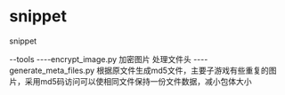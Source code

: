 # snippet
snippet

--tools
----encrypt_image.py 加密图片 处理文件头
----generate_meta_files.py 根据原文件生成md5文件，主要子游戏有些重复的图片，采用md5码访问可以使相同文件保持一份文件数据，减小包体大小

